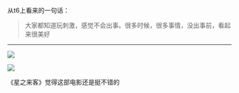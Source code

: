 从t6上看来的一句话：
>大家都知道玩刺激，感觉不会出事。很多时候，很多事情，没出事前，看起来很美好

---



![](https://cdn.jsdelivr.net/gh/xx025/cloudimg/img/20210207010354.png)

![](https://cdn.jsdelivr.net/gh/xx025/cloudimg/img/20210207010602.png)

《星之来客》觉得这部电影还是挺不错的